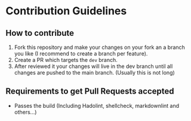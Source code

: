 # Contribution Guidelines

## How to contribute

1. Fork this repository and make your changes on your fork an a branch you like (I recommend to create a branch per feature).
2. Create a PR which targets the `dev` branch.
3. After reviewed it your changes will live in the dev branch until all changes are pushed to the main branch. (Usually this is not long)

## Requirements to get Pull Requests accepted

* Passes the build (Including Hadolint, shellcheck, markdownlint and others...)
